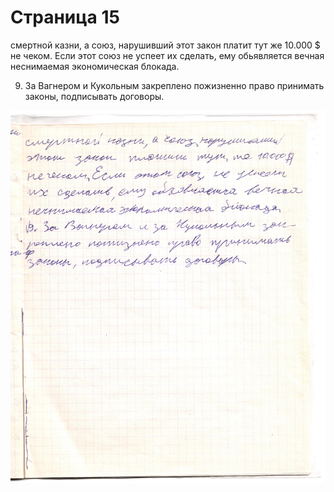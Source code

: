 # Страница 15

смертной казни, а союз, нарушивший этот закон платит тут же 10.000 \$ не чеком. Если этот союз не успеет их сделать, ему обьявляется вечная неснимаемая экономическая блокада.

9. За Вагнером и Кукольным закреплено пожизненно право принимать законы, подписывать договоры.

![](page15.jpeg)
